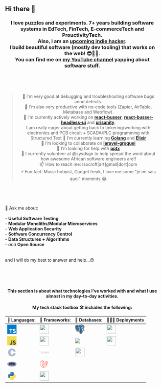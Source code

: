 ## Hi there 👋

<h3 align="center">I love puzzles and experiments. 7+ years building software systems in EdTech, FinTech, E-commerceTech and ProuctivityTech. <br> Also, i am an <a href="https://oparand-home.surge.sh/products.html">upcoming indie hacker</a>. <br> I build beautiful software (mostly dev tooling) that works on the web! 😎🙌🏾. <br> You can find me on <a href="https://www.youtube.com/@ifeoraokechukwu">my YouTube channel</a> yapping about software stuff.</h3>

<br><br><br>

<div align="center">

>🥽 I'm very good at debugging and troubleshooting software bugs annd defects.<br>
>🎒 I'm also very productive with no-code tools (Zapier, AirTable, Metabase and Webflow).<br>
>🔭 I’m currently actively working on [**react-busser**](https://github.com/codesplinta/busser), [**react-busser-headless-ui**](https://github.com/isocroft/react-busser-headless-ui) and [**urisanity**](https://github.com/codesplinta/URISanity).<br>
> I am really eager about getting back to tinkering/working with electronics and PCB circuit + SCADA/PLC programming with Structured Text
>🌱 I’m currently learning [**Golang**](https://go.dev/) and [**Elixir**](https://elixir-lang.org/)<br>
>👯 I’m looking to collaborate on [**laravel-groquel**](https://github.com/isocroft/laravel-groquel)<br>
>🤔 I’m looking for help with [**pptx**](https://github.com/isocroft/pptx)<br>
>💯 I currently volunteer at @sysdsgn to help spread the word about how awesome African software engineers are!!<br>
>📫 How to reach me: isocroft\[art\]gmail\[dort\]com<br>
>⚡ Fun fact: Music hobyist, Gadget freak, I love me some "je ne sais quoi" moments 😂

<br><br><br>

<p align="left">
💬 Ask me about:<br><br>
   - <b>Useful Software Testing</b><br>
   - <b>Modular Monoliths/Modular Microservices</b><br>
   - <b>Web Application Security</b><br>
   - <b>Sotfware Concurrency Control</b><br>
   - <b>Data Structures + Algorithms</b><br>
   - <i>and</i> <b>Open Source</b><br>
  <br><br><span>and i will do my best to answer and help...😉</span>
</p>

</div>

<br><br><br>

<h4 align="center">
  This section is about what technologies I've worked with and what I use almost in my day-to-day activities.
</h4>
<p align= "center"><b>My tech stack toolbox 🛠 includes the following:</p>


<!-- ## Upcoming Languages -->
<!--<code><img height="30" src="https://cdn.simpleicons.org/go"></code>--> 

<!-- ## Upcoming Frameworks -->
<!--<code><img height="30" src="https://res.cloudinary.com/dgqfojhx4/image/upload/v1674506214/brimble-assets/nuxt_jezlae.svg"></code>-->
<!-- <code><img height="30" src="https://res.cloudinary.com/dgqfojhx4/image/upload/v1674506215/brimble-assets/vue_ms0yrd.svg"></code>-->

<!-- ## Upcoming Frameworks -->
<!--<code><img height="35" src="https://cdn.simpleicons.org/flask/gray"></code>-->



<div align="center">

| **🐚 Languages:**                                                                                                                                                            | **🎱 Frameworks:**                                                                                                                                                            | **💽 Databases:**                                                        | **👨🏽‍💻 Deployments**               |
|-----------------------------------------------------------------------------------------------------------------------------------------------------------------------------|------------------------------------------------------------------------------------------------------------------------------------------------------------------------------| -------------------------------------------------------------------------|----------------------------------------------------------|
| <code><img height="30" width="30" src="https://raw.githubusercontent.com/github/explore/80688e429a7d4ef2fca1e82350fe8e3517d3494d/topics/typescript/typescript.png"></code>  | <code><img height="30" width="30" src="https://cdn.simpleicons.org/nextdotjs/gray"></code>                                                                           | <code><img height="30" width="30" src="https://raw.githubusercontent.com/github/explore/80688e429a7d4ef2fca1e82350fe8e3517d3494d/topics/postgresql/postgresql.png"></code>                                                                      | <a href="https://vercel.com"><img height="30" width="30" src="https://cdn.simpleicons.org/vercel/gray"></a>       |
| <code><img height="30" src="https://raw.githubusercontent.com/github/explore/80688e429a7d4ef2fca1e82350fe8e3517d3494d/topics/javascript/javascript.png"></code>                                  | <code><img height="30" width="30"  src="https://res.cloudinary.com/dgqfojhx4/image/upload/v1674506214/brimble-assets/react_enqbki.svg"></code>                        | <code><img height="50" src="https://cdn.simpleicons.org/mongodb"></code>       | <a href="https://netlify.com"><img height="30" width="30" src="https://res.cloudinary.com/dgqfojhx4/image/upload/v1686909209/brimble-assets/netlify_bwxw0a.svg"></a> |
| <code><img height="30" width="30" src="https://raw.githubusercontent.com/github/explore/80688e429a7d4ef2fca1e82350fe8e3517d3494d/topics/c/c.png"></code>                    | <code><img height="30" width="30" src="https://raw.githubusercontent.com/github/explore/80688e429a7d4ef2fca1e82350fe8e3517d3494d/topics/express/express.png"></code> | <code><img height="30" width="30" src="https://cdn.simpleicons.org/mysql"></code> | <!--<code></code>-->  |
| <code><img height="30" width="30" src="https://raw.githubusercontent.com/github/explore/80688e429a7d4ef2fca1e82350fe8e3517d3494d/topics/php/php.png"></code>                | <code><img height="30" width="30" src="https://raw.githubusercontent.com/github/explore/80688e429a7d4ef2fca1e82350fe8e3517d3494d/topics/laravel/laravel.png"></code> | <!--<code></code>-->                                                     | <!--<code></code>-->  |
| <code><img height="30" width="30" src="https://raw.githubusercontent.com/github/explore/80688e429a7d4ef2fca1e82350fe8e3517d3494d/topics/python/python.png"></code>          | <code><img height="30" width="30" src="https://res.cloudinary.com/dgqfojhx4/image/upload/v1686908051/brimble-assets/fastapi-1_xr24t8.svg"></code>                    | <!--<code></code>-->                                                     | <!--<code></code>-->  

</div>




